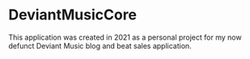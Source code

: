 # DeviantMusicCore
 This application was created in 2021 as a personal project for my now defunct Deviant Music blog and beat sales application.
